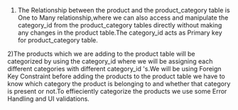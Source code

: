 1) The Relationship between the product and the product_category table is One to Many relationship,where we can also access and manipulate the category_id from the product_category tables directly without making any changes in the product table.The category_id acts as Primary key for product_category table.


2)The products which we are adding to the product table will be categorized by using the category_id where we will be assigning each different categories with different category_id 's.We will be using Foreign Key Constraint before adding the products to the product table we have to know which category the product is belonging to and whether that category is present or not.To effieciently categorize the products we use some Error Handling and UI validations.
